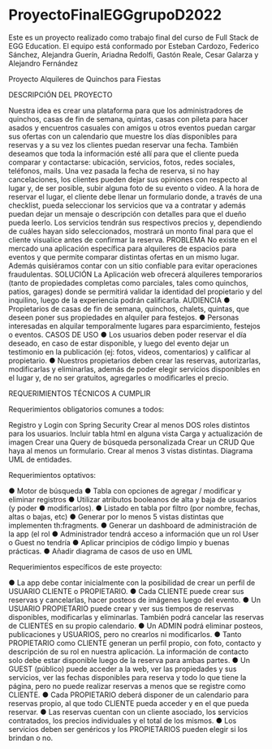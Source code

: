 # ProyectoFinalEGGgrupoD2022
Este es un proyecto realizado como trabajo final del curso de Full Stack de EGG Education. El equipo está conformado por Esteban Cardozo, Federico Sánchez, Alejandra Guerín, Ariadna Redolfi, Gastón Reale, Cesar Galarza y Alejandro Fernández

Proyecto Alquileres de Quinchos para Fiestas

DESCRIPCIÓN DEL PROYECTO

Nuestra idea es crear una plataforma para que los administradores de quinchos, casas de fin de semana, quintas, casas con pileta para hacer asados y encuentros casuales con amigos u otros eventos puedan cargar sus ofertas con un calendario que muestre los días disponibles para reservas y a su vez los clientes puedan reservar una fecha. También deseamos que toda la información esté allí para que el cliente pueda comparar y contactarse: ubicación, servicios, fotos, redes sociales, teléfonos, mails. Una vez pasada la fecha de reserva, si no hay cancelaciones, los clientes pueden dejar sus opiniones con respecto al lugar y, de ser posible, subir alguna foto de su evento o video. A la hora de reservar el lugar, el cliente debe llenar un formulario donde, a través de una checklist, pueda seleccionar los servicios que va a contratar y además puedan dejar un mensaje o descripción con detalles para que el dueño pueda leerlo. Los servicios tendrán sus respectivos precios y, dependiendo de cuáles hayan sido seleccionados, mostrará un monto final para que el cliente visualice antes de confirmar la reserva.
PROBLEMA
No existe en el mercado una aplicación específica para alquileres de espacios para eventos y que permite comparar distintas ofertas en un mismo lugar. Además quisiéramos contar con un sitio confiable para evitar operaciones fraudulentas. SOLUCIÓN
La Aplicación web ofrecerá alquileres temporarios (tanto de propiedades completas como parciales, tales como quinchos, patios, garages) donde se permitirá validar la identidad del propietario y del inquilino, luego de la experiencia podrán calificarla.
AUDIENCIA ● Propietarios de casas de fin de semana, quinchos, chalets, quintas, que deseen poner sus propiedades en alquiler para festejos. ● Personas interesadas en alquilar temporalmente lugares para esparcimiento, festejos o eventos.
CASOS DE USO ● Los usuarios deben poder reservar el día deseado, en caso de estar disponible, y luego del evento dejar un testimonio en la publicación (ej: fotos, videos, comentarios) y calificar al propietario. ● Nuestros propietarios deben crear las reservas, autorizarlas, modificarlas y eliminarlas, además de poder elegir servicios disponibles en el lugar y, de no ser gratuitos, agregarles o modificarles el precio.

REQUERIMIENTOS TÉCNICOS A CUMPLIR

Requerimientos obligatorios comunes a todos:

Registro y Login con Spring Security Crear al menos DOS roles distintos para los usuarios. Incluir tabla html en alguna vista Carga y actualización de imagen Crear una Query de búsqueda personalizada Crear un CRUD Que haya al menos un formulario. Crear al menos 3 vistas distintas. Diagrama UML de entidades.

Requerimientos optativos:

● Motor de búsqueda ● Tabla con opciones de agregar / modificar y eliminar registros ● Utilizar atributos booleanos de alta y baja de usuarios (y poder ● modificarlos). ● Listado en tabla por filtro (por nombre, fechas, altas o bajas, etc) ● Generar por lo menos 5 vistas distintas que implementen th:fragments. ● Generar un dashboard de administración de la app (el rol ● Administrador tendrá acceso a información que un rol User o Guest no tendría ● Aplicar principios de código limpio y buenas prácticas. ● Añadir diagrama de casos de uso en UML

Requerimientos específicos de este proyecto:

● La app debe contar inicialmente con la posibilidad de crear un perfil de USUARIO CLIENTE o PROPIETARIO. ● Cada CLIENTE puede crear sus reservas y cancelarlas, hacer posteos de imágenes luego del evento. ● Un USUARIO PROPIETARIO puede crear y ver sus tiempos de reservas disponibles, modificarlas y eliminarlas. También podrá cancelar las reservas de CLIENTES en su propio calendario. ● Un ADMIN podrá eliminar posteos, publicaciones y USUARIOS, pero no crearlos ni modificarlos. ● Tanto PROPIETARIO como CLIENTE generan un perfil propio, con foto, contacto y descripción de su rol en nuestra aplicación. La información de contacto solo debe estar disponible luego de la reserva para ambas partes. ● Un GUEST (público) puede acceder a la web, ver las propiedades y sus servicios, ver las fechas disponibles para reserva y todo lo que tiene la página, pero no puede realizar reservas a menos que se registre como CLIENTE. ● Cada PROPIETARIO deberá disponer de un calendario para reservas propio, al que todo CLIENTE pueda acceder y en el que pueda reservar. ● Las reservas cuentan con un cliente asociado, los servicios contratados, los precios individuales y el total de los mismos. ● Los servicios deben ser genéricos y los PROPIETARIOS pueden elegir si los brindan o no.
